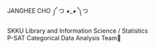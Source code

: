 JANGHEE CHO
༼ つ ◕_◕ ༽つ
  
SKKU Library and Information Science / Statistics  
P-SAT Categorical Data Analysis Team🐯



